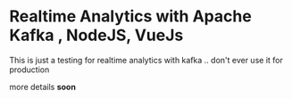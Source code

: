 # Realtime Analytics with Apache Kafka , NodeJS, VueJs

This is just a testing for realtime analytics with kafka .. don't ever use it for production

more details **soon**
